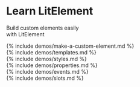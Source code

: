 <link rel="stylesheet" href="/css/index.css" />
<link rel="stylesheet" href="/css/prism-material-light.css" />
<script type="module" src="/javascript/demo-elements.js"></script>
<script type="module" src="/javascript/code-with-demo.js"></script>

<div id="hook">
  <h1>Learn LitElement</h1>
  <p>Build custom elements easily<br>with LitElement</p>
</div>

<div class="section">
{% include demos/make-a-custom-element.md %}
</div>

<div class="section">
{% include demos/templates.md %}
</div>

<div class="section">
{% include demos/styles.md %}
</div>

<div class="section">
{% include demos/properties.md %}
</div>

<div class="section">
{% include demos/events.md %}
</div>

<div class="section">
{% include demos/slots.md %}
</div>